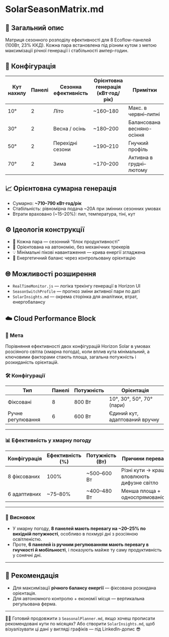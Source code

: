 # SolarSeasonMatrix.md

## 🧭 Загальний опис
Матриця сезонного розподілу ефективності для 8 Ecoflow-панелей (100Вт, 23% ККД). Кожна пара встановлена під різним кутом з метою максимізації річної генерації і стабільності ампер-годин.

## 🔋 Конфігурація

| Кут нахилу | Панелі | Сезонна ефективність | Орієнтовна генерація (кВт⋅год/рік) | Примітки                       |
|------------|--------|----------------------|-------------------------------------|--------------------------------|
| 10°        | 2      | Літо                 | ~160–180                             | Макс. в червні–липні           |
| 30°        | 2      | Весна / осінь        | ~180–200                             | Балансована весняно-осіння     |
| 50°        | 2      | Перехідні сезони     | ~190–210                             | Гнучкий профіль                |
| 70°        | 2      | Зима                 | ~170–200                             | Активна в грудні–лютому        |

## 📈 Орієнтовна сумарна генерація

- Сумарно: **~710–790 кВт⋅год/рік**
- Стабільність: рівномірна подача ~20А при змінних сезонних умовах
- Втрати враховано (~15–20%): пил, температура, тіні, кут

## ⚙️ Ідеологія конструкції

- 🔄 Кожна пара — сезонний “блок продуктивності”
- 🧠 Орієнтована на автономію, без механічних трекерів
- 💡 Мінімальні пікові навантаження — крива енергії згладжена
- 🌿 Енергетичний баланс через контрольовану орієнтацію

## 🌐 Можливості розширення

- `RealTimeMonitor.js` — логіка трекінгу генерації в Horizon UI
- `SeasonSwitchProfile` — прогноз зміни активної пари по даті
- `SolarInsights.md` — окрема сторінка для аналітики, втрат, енергобалансу


## ☁️ Cloud Performance Block

### 🎯 Мета
Порівняння ефективності двох конфігурацій Horizon Solar в умовах розсіяного світла (хмарна погода), коли вплив кута мінімальний, а ключовими факторами стають площа, загальна потужність і розкиданість орієнтацій.

### 🛠️ Конфігурації

| Тип                 | Панелі | Потужність | Орієнтація                  |
|---------------------|--------|------------|-----------------------------|
| Фіксовані           | 8      | 800 Вт     | 10°, 30°, 50°, 70° (пари)   |
| Ручне регулювання   | 6      | 600 Вт     | Єдиний кут, адаптований вручну |

---

### 📊 Ефективність у хмарну погоду

| Конфігурація        | Ефективність (%) | Потужність (Вт) | Причини переваги                       |
|---------------------|------------------|------------------|----------------------------------------|
| 8 фіксованих         | 100%             | ~500–600 Вт      | Різні кути → краще вловлюють дифузне світло |
| 6 адаптивних         | ~75–80%          | ~400–480 Вт      | Менша площа + односпрямованість       |

---

### 📌 Висновок

- У хмарну погоду, **8 панелей мають перевагу на ~20–25% по вихідній потужності**, особливо в похмурі дні з розсіяною освітленістю.
- Проте, **6 панелей із ручним регулюванням мають перевагу в гнучкості й мобільності**, і показують майже ту саму продуктивність у сонячні дні.

---

## 🌿 Рекомендація

- Для максимізації **річного балансу енергії** — фіксована розкидана орієнтація.
- Для автономного контролю + економії місця — вертикальна регульована ферма.

---

👨‍🏭 Готовий продовжити з `SeasonalPlanner.md`, якщо хочеш прописати рекомендовані кути по місяцях? Або створити `SolarInsights.md`, щоб візуалізувати ці дані у вигляді графіків — під LinkedIn-допис 😎